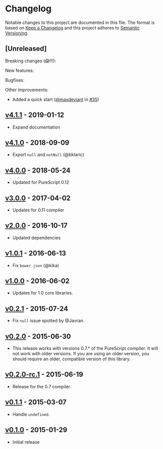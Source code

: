 # Changelog

Notable changes to this project are documented in this file. The format is based on [Keep a Changelog](https://keepachangelog.com/en/1.0.0/) and this project adheres to [Semantic Versioning](https://semver.org/spec/v2.0.0.html).

## [Unreleased]

Breaking changes (😱!!!):

New features:

Bugfixes:

Other improvements:

- Added a quick start ([@maxdeviant](https://github.com/maxdeviant) in [#35](https://github.com/purescript-contrib/purescript-nullable/pull/35))

## [v4.1.1](https://github.com/purescript-contrib/purescript-nullable/releases/tag/v4.1.1) - 2019-01-12

- Expand documentation

## [v4.1.0](https://github.com/purescript-contrib/purescript-nullable/releases/tag/v4.1.0) - 2018-09-09

- Export `null` and `notNull` (@bklaric)

## [v4.0.0](https://github.com/purescript-contrib/purescript-nullable/releases/tag/v4.0.0) - 2018-05-24

- Updated for PureScript 0.12

## [v3.0.0](https://github.com/purescript-contrib/purescript-nullable/releases/tag/v3.0.0) - 2017-04-02

- Updates for 0.11 compiler

## [v2.0.0](https://github.com/purescript-contrib/purescript-nullable/releases/tag/v2.0.0) - 2016-10-17

- Updated dependencies

## [v1.0.1](https://github.com/purescript-contrib/purescript-nullable/releases/tag/v1.0.1) - 2016-06-13

- Fix `bower.json` (@kika)

## [v1.0.0](https://github.com/purescript-contrib/purescript-nullable/releases/tag/v1.0.0) - 2016-06-02

- Updates for 1.0 core libraries.

## [v0.2.1](https://github.com/purescript-contrib/purescript-nullable/releases/tag/v0.2.1) - 2015-07-24

- Fix `null` issue spotted by @Javran.

## [v0.2.0](https://github.com/purescript-contrib/purescript-nullable/releases/tag/v0.2.0) - 2015-06-30

- This release works with versions 0.7.\* of the PureScript compiler. It will not work with older versions. If you are using an older version, you should require an older, compatible version of this library.

## [v0.2.0-rc.1](https://github.com/purescript-contrib/purescript-nullable/releases/tag/v0.2.0-rc.1) - 2015-06-19

- Release for the 0.7 compiler.

## [v0.1.1](https://github.com/purescript-contrib/purescript-nullable/releases/tag/v0.1.1) - 2015-03-07

- Handle `undefined`.

## [v0.1.0](https://github.com/purescript-contrib/purescript-nullable/releases/tag/v0.1.0) - 2015-01-29

- Initial release

